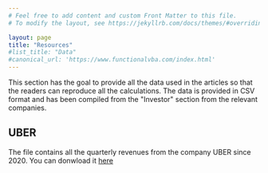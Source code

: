 ```yaml
---
# Feel free to add content and custom Front Matter to this file.
# To modify the layout, see https://jekyllrb.com/docs/themes/#overriding-theme-defaults

layout: page
title: "Resources"
#list_title: "Data"
#canonical_url: 'https://www.functionalvba.com/index.html'
---
```

This section has the goal to provide all the data used in the articles so that the readers can reproduce all the calculations. The data is provided in CSV format and has been compiled from the "Investor" section from the relevant companies.

<h2>UBER</h2>
The file contains all the quarterly revenues from the company UBER since 2020. You can donwload it <a href="/assets/uber_revenues.csv">here</a>

